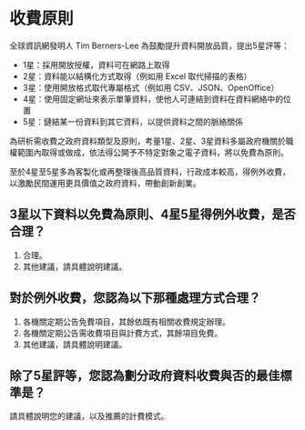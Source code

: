 # 收費原則

全球資訊網發明人 Tim Berners-Lee 為鼓勵提升資料開放品質，提出5星評等：

* 1星：採用開放授權，資料可在網路上取得
* 2星：資料能以結構化方式取得（例如用 Excel 取代掃描的表格）
* 3星：使用開放格式取代專屬格式（例如用 CSV、JSON、OpenOffice）
* 4星：使用固定網址來表示單筆資料，使他人可連結到資料在資料網絡中的位置
* 5星：鏈結某一份資料到其它資料，以提供資料之間的脈絡關係

為研析需收費之政府資料類型及原則，考量1星、2星、3星資料多屬政府機關於職權範圍內取得或做成，依法得公開予不特定對象之電子資料，將以免費為原則。

至於4星至5星多為客製化或再整理後高品質資料，行政成本較高，得例外收費，以激勵民間運用更具價值之政府資料，帶動創新創業。

## 3星以下資料以免費為原則、4星5星得例外收費，是否合理？

1. 合理。
2. 其他建議，請具體說明建議。

## 對於例外收費，您認為以下那種處理方式合理？

1. 各機關定期公告免費項目，其餘依既有相關收費規定辦理。
2. 各機關定期公告需收費項目與計費方式，其餘項目免費。
3. 其他建議，請具體說明建議。

## 除了5星評等，您認為劃分政府資料收費與否的最佳標準是？

請具體說明您的建議，以及推薦的計費模式。

